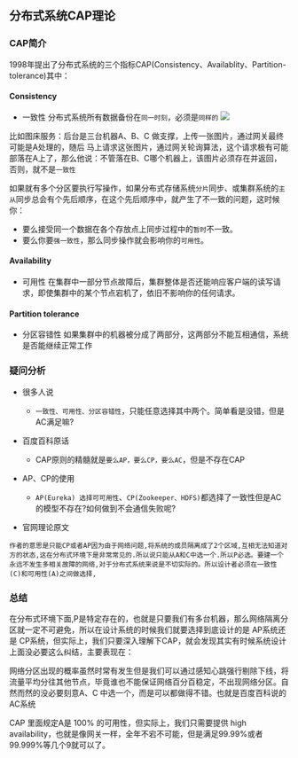 ## 分布式系统CAP理论
### CAP简介
1998年提出了分布式系统的三个指标CAP(Consistency、Availablity、Partition-tolerance)其中：

#### Consistency
- 一致性
分布式系统所有数据备份在`同一时刻`，必须是`同样的`
![](https://img2018.cnblogs.com/blog/1231979/201912/1231979-20191230114013230-856791557.png)


比如图床服务：后台是三台机器A、B、C 做支撑，上传一张图片，通过网关最终可能是A处理的，随后 马上请求这张图片，通过网关轮询算法，这个请求极有可能部落在A上了，那么他说：不管落在B、C哪个机器上，该图片必须存在并返回，否则，就不是`一致性`

如果就有多个分区要执行写操作，如果分布式存储系统`分片`同步、或集群系统的`主从`同步总会有个先后顺序，在这个先后顺序中，就产生了不一致的问题，这时候你：
- 要么接受同一个数据在各个存放点上同步过程中的`暂时`不一致。
- 要么你要`强一致性`，那么同步操作就会影响你的`可用性`。



#### Availability
- 可用性
在集群中一部分节点故障后，集群整体是否还能响应客户端的读写请求，即使集群中的某个节点宕机了，依旧不影响你的任何请求。



#### Partition tolerance
- 分区容错性
如果集群中的机器被分成了两部分，这两部分不能互相通信，系统是否能继续正常工作



### 疑问分析
- 很多人说
	- `一致性、可用性、分区容错性`，只能任意选择其中两个。简单看是没错，但是AC满足嘛?


- 百度百科原话
	- CAP原则的精髓就是`要么AP，要么CP，要么AC`，但是不存在CAP 

- AP、CP的使用
	- `AP(Eureka) 选择可可用性`、`CP(Zookeeper、HDFS)`都选择了一致性但是AC的模型不存在?如何做到不会通信失败呢?


- 官网理论原文
```
作者的意思是只能CP或者AP因为由于网络问题,将系统的成员隔离成了2个区域,互相无法知道对方的状态,这在分布式环境下是非常常见的.所以说只能从A和C中选一个.所以P必选。要建一个永远不发生多相关故障的网络,对于分布式系统来说是不切实际的。所以设计者必须在一致性(C)和可用性(A)之间做选择,
```


### 总结
在分布式环境下面,P是特定存在的，也就是只要我们有多台机器，那么网络隔离分区就一定不可避免，所以在设计系统的时候我们就要选择到底设计的是 AP系统还是 CP系统，但实际上，我们只要深入理解下CAP，就会发现其实有时候系统设计上面没必要这么纠结，主要表现在：

网络分区出现的概率虽然时常有发生但是我们可以通过感知心跳强行剔除下线，将流量平均分往其他节点，毕竟谁也不能保证网络百分百稳定，不出现网络分区。自然而然的没必要刻意A、C 中选一个，而是可以都做得不错。也就是百度百科说的AC系统


CAP 里面规定A是 100% 的可用性，但实际上，我们只需要提供 high availability，也就是像网关一样，全年不宕不可能，但是满足99.99%或者99.999%等几个9就可以了。